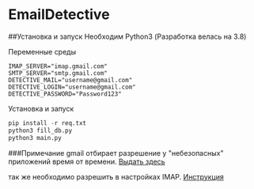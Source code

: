 # EmailDetective

##Установка и запуск
Необходим Python3 (Разработка велась на 3.8)

Переменные среды
```dotenv
IMAP_SERVER="imap.gmail.com"
SMTP_SERVER="smtp.gmail.com"
DETECTIVE_MAIL="username@gmail.com"
DETECTIVE_LOGIN="username@gmail.com"
DETECTIVE_PASSWORD="Password123"
```

Установка и запуск
```python
pip install -r req.txt
python3 fill_db.py
python3 main.py
```

###Примечание
gmail отбирает разрешение у "небезопасных" приложений время от времени.
[Выдать здесь](https://support.google.com/mail/answer/7126229?hl=ru&visit_id=637711807522626069-3415149530&rd=2#zippy=%2C%D1%88%D0%B0%D0%B3-%D0%B2%D0%BA%D0%BB%D1%8E%D1%87%D0%B8%D1%82%D0%B5-imap-%D0%B4%D0%BE%D1%81%D1%82%D1%83%D0%BF)

так же необходимо разрешить в настройках IMAP. [Инструкция](https://support.google.com/mail/answer/7126229?hl=ru&visit_id=637711807522626069-3415149530&rd=2#zippy=%2C%D1%88%D0%B0%D0%B3-%D0%B2%D0%BA%D0%BB%D1%8E%D1%87%D0%B8%D1%82%D0%B5-imap-%D0%B4%D0%BE%D1%81%D1%82%D1%83%D0%BF)